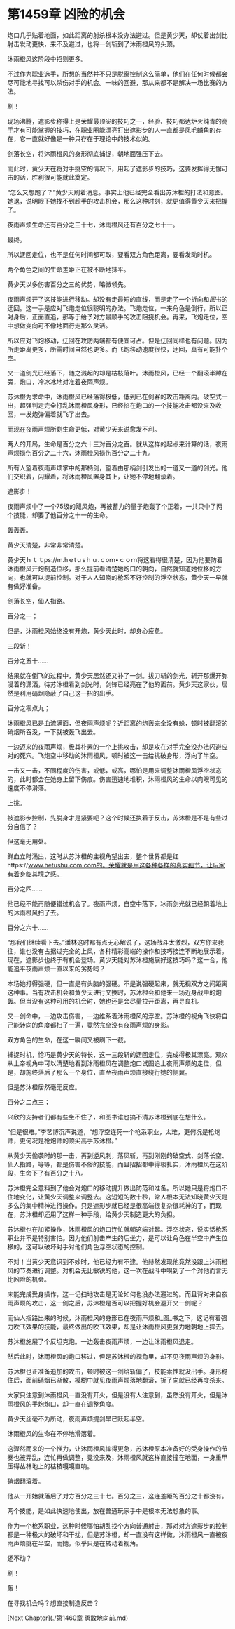 # 第1459章 凶险的机会

炮口几乎贴着地面，如此距离的射杀根本没办法避过。但是黄少天，却仗着出剑比射击发动更快，来不及避过，也将一剑斩到了沐雨橙风的头顶。

沐雨橙风这阶段中招则更多。

不过作为职业选手，所想的当然并不只是脱离控制这么简单，他们在任何时候都会尽可能地寻找可以杀伤对手的机会。一味的回避，那从来都不是解决一场比赛的方法。

刷！

现场沸腾，遮影步称得上是荣耀最顶尖的技巧之一，经验、技巧都达炉火纯青的高手才有可能掌握的技巧，在职业圈能漂亮打出遮影步的人一直都是凤毛麟角的存在，它一直就好像是一种只存在于理论中的技术似的。

剑落长空，将沐雨橙风的身形彻底捕捉，朝地面强压下去。

而此时，黄少天在将对手挑空的情况下，用起了遮影步的技巧，这要发挥得无懈可击的话，胜利很可能就此奠定。

“怎么又想跑了？”黄少天刷着消息。事实上他已经完全看出苏沐橙的打法和意图。她退，说明眼下她找不到趁手的攻击机会，那么这种时刻，就更值得黄少天来把握了。

夜雨声烦生命还有百分之三十七，沐雨橙风还有百分之七十一。

最终。

所以迂回走位，也不是任何时间都可取，要看双方角色距离，要看发动时机。

两个角色之间的生命差距正在被不断地抹平。

黄少天以多伤害百分之三的优势，略微领先。

夜雨声烦开了这技能进行移动。却没有走最短的直线，而是走了一个折向和*图*书的迂回。这一手是应对飞炮走位很聪明的办法。飞炮走位，一来角色是倒行，所以正对身后，正面直追，那等于给予对方最顺手的攻击阻挠机会。再来，飞炮走位，空中想做变向可不像地面行走那么灵活。

所以应对飞炮移动，迂回在攻防两端都有便宜可占。但是迂回同样也有问题。因为所走距离更多，所需时间自然也更多。而飞炮移动速度很快，迂回，真有可能扑个空。

又一道剑光已经落下，随之溅起的却是枯枝落叶。沐雨橙风，已经一个翻滚半蹲在旁，炮口，冷冰冰地对准着夜雨声烦。

苏沐橙为求命中，沐雨橙风已经落得极低，低到已在剑客的攻击距离内。破空式一出，超强判定完全打乱沐雨橙风身形，已经掐在炮口的一个技能攻击都没来及收回，一发炮弹偏着就飞了出去。

而现在夜雨声烦所剩生命更低，对黄少天来说愈发不利。

两人的开局，生命是百分之六十三对百分之百。就从这样的起点来计算的话，夜雨声烦损伤百分之二十六，沐雨橙风损伤百分之二十九。

所有人望着夜雨声烦掌中的那柄剑，望着由那柄剑引发出的一道又一道的剑光。他们交织着，闪耀着，将沐雨橙风置身其上，让她不停地翻滚着。

遮影步！

夜雨声烦中了一个75级的飓风炮，再被蓄力的量子炮轰了个正着，一共只中了两个技能，却要了他百分之十一的生命。

轰轰轰。

黄少天清楚，非常非常清楚。

黄少天ｈｔｔps://m.hｅtｕsｈｕ.ｃoｍ•ｃｏｍ将这看得很清楚，因为他要防着沐雨橙风开炮制造位移，那么提前看清楚她炮口的朝向，自然就知道她位移的方向，也就可以提前控制。对于人人知晓的枪系不好控制的浮空状态，黄少天一早就有做好准备。

剑落长空，仙人指路。

百分之一；

但是，沐雨橙风始终没有开炮，黄少天此时，却身心疲惫。

三段斩！

百分之五十……

结果就在倒飞的过程中，黄少天居然还又补了一剑。拔刀斩的剑光，斩开那爆开弥漫着的潇洒，待苏沐橙看到剑光时，剑锋已经亮在了他的面前。黄少天这家伙，居然是利用硝烟隐蔽了自己这一招的出手。

百分之零点九；

沐雨橙风已是血流满面，但夜雨声烦呢？近距离的炮轰完全没有躲，顿时被翻滚的硝烟所吞没，一下就被轰飞出去。

一边迈来的夜雨声烦，极其朴素的一个上挑攻击，却是攻在对手完全没办法闪避应对的死穴。飞炮空中移动的沐雨橙风，顿时被这一击给挑破身形，浮向了半空。

一击又一击，不同程度的伤害，或低，或高，哪怕是用来调整沐雨橙风浮空状态的，此时都会在她身上留下伤痕。伤害迅速地堆积，沐雨橙风的生命以肉眼可见的速度不停滑落。

上挑。

被遮影步控制，先脱身才是紧要吧？这个时候还执着于反击，苏沐橙是不是有些过分自信了？

但这毫无用处。

鲜血立时涌出，这时从苏沐橙的主视角望出去，整个世界都是红https://www.hetushu.com.com的。荣耀就是用这各种各样的真实细节，让玩家有着身临其境之感。

百分之四……

他已经不能再随便错过机会了。夜雨声烦，自空中落下，冰雨剑光就已经朝着地上的沐雨橙风扫了去。

百分之六十……

“那我们继续看下去。”潘林这时都有点无心解说了，这场战斗太激烈，双方你来我往，谁也没有占据过完全的上风，各种精彩高端的操作和技巧接连不断地展示着。现在，遮影步也终于有机会登场。黄少天能对苏沐橙施展好这技巧吗？这一合，他能追平夜雨声烦一直以来的劣势吗？

本场她打得强硬，但一直是有头脑的强硬。不是说强硬起来，就无视双方之间距离这种事。当有攻击机会和黄少天进行交换时，苏沐橙会和他来一场近身战中的炮轰。但当没有这种可用的机会时，她也还是会尽量拉开距离，再寻良机。

又一剑命中，一边攻击伤害，一边维系着沐雨橙风的浮空。苏沐橙的视角飞快将自己能转向的角度都扫了一遍，竟然完全没有夜雨声烦的身影。

双方角色的生命，在这一瞬间又被刷下一截。

捕捉时机，恰巧是黄少天的特长，这一三段斩的迂回走位，完成得极其漂亮。观众从上帝视角中可以清楚地看到沐雨橙风在调整炮口试图追上夜雨声烦的走位，但是，却施终落后了那么一个身位，直至夜雨声烦直接绕行她的侧翼。

但是苏沐橙居然毫无反应。

百分之二点三；

兴欣的支持者们都有些坐不住了，和图书谁也搞不清苏沐橙到底在想什么。

“但是很难。”李艺博沉声说道，“想浮空连死一个枪系职业，太难，更何况是枪炮师，更何况是枪炮师的顶尖高手苏沐橙。”

从黄少天偷袭时的那一击，再到逆风刺，落凤斩，再到刚刚的破空式、剑落长空、仙人指路，等等，都是伤害不俗的技能，而且招招都中得极扎实，沐雨橙风在这阶段，生命下了有百分之十八。

苏沐橙完全意料到了他会对炮口的移动提升做出防范和准备。所以她只是将炮口不住地变化，让黄少天调整来调整去。这短短的数十秒，常人根本无法知晓黄少天是多么的集中精神进行操作。只是遮影步就已经是很高端很复杂很耗神的了，而现在，苏沐橙却还用了这样一种手段，给黄少天制造更大的负担。

苏沐橙也在加紧操作，沐雨橙风的炮口连忙就朝这端对起。浮空状态，说实话枪系职业并不是特别害怕。因为他们射击产生的后坐力，是可以让角色在半空中产生位移的，这可以破坏对手对他们角色浮空状态的控制。

不对！当黄少天意识到不妙时，他已经力有不逮。他赫然发现他竟然没跟上沐雨橙风的节奏进行调整。对机会无比敏锐的他，这一次在战斗中嗅到了一个对他而言无比凶险的机会。

未能完成受身操作，这一记扫地攻击是无论如何也没办法避过的。而且背对来自夜雨声烦的攻击，这一剑之后，苏沐橙是否可以把握好机会避开又一剑呢？

而仙人指路出来的时候，沐雨橙风的身形已在夜雨声烦和_图_书之下，这记有着强力吹飞效果的技能，最终做出的吹飞效果，却是让沐雨橙风更强力地朝地上摔去。

苏沐橙施展了个反坦克炮。一边轰击夜雨声烦，一边让沐雨橙风退走。

然后此时，沐雨橙风的炮口移过，但是苏沐橙的视角里，却不见夜雨声烦的身影。

苏沐橙也正准备追加的攻击，顿时被这一剑给斩偏了，技能索性就没出手。身形稳住后，面前硝烟已渐散，模糊中就见夜雨声烦落地翻滚，折了向就已经再度杀来。

大家只注意到沐雨橙风一直没有开火，但是没有人注意到，虽然没有开火，但是沐雨橙风的手炮炮口，却一直在调整角度。

黄少天丝毫不为所动，夜雨声烦提剑早已跃起半空。

沐雨橙风的生命在不停地滑落着。

这骤然而来的一个推力，让沐雨橙风摔得更急，苏沐橙原本准备好的受身操作的节奏也被弄乱，连忙再做调整，竟没来及，沐雨橙风就这样直接撞在地面，一身重甲压得丛林地上的枯枝嘎嘎直响。

硝烟翻滚着。

他从一开始就落后了对方百分之三十七。百分之三，这连差距的百分之十都没有。

两个技能，是如此快速地使出，放在普通玩家手中是根本无法想象的事。

作为一个枪系职业，这种时候哪怕胡乱找个方向普通射击，那对对方遮影步的控制都是一种极大的破坏和干扰，但是苏沐橙，却一直没有这样做，沐雨橙风一直被夜雨声烦挑在半空，而她，似乎只是在转动着视角。

还不动？

刷！

轰！

在寻找机会吗？想直接制造反击？



[Next Chapter](./第1460章 勇敢地向前.md)